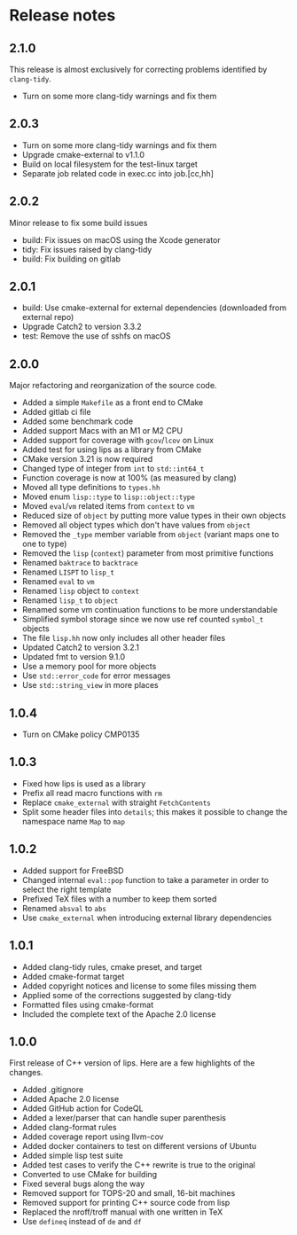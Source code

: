 # Release notes

## 2.1.0

This release is almost exclusively for correcting problems identified
by `clang-tidy`.

- Turn on some more clang-tidy warnings and fix them

## 2.0.3

- Turn on some more clang-tidy warnings and fix them
- Upgrade cmake-external to v1.1.0
- Build on local filesystem for the test-linux target
- Separate job related code in exec.cc into job.[cc,hh]

## 2.0.2

Minor release to fix some build issues

- build: Fix issues on macOS using the Xcode generator
- tidy: Fix issues raised by clang-tidy
- build: Fix building on gitlab

## 2.0.1

- build: Use cmake-external for external dependencies (downloaded from external repo)
- Upgrade Catch2 to version 3.3.2
- test: Remove the use of sshfs on macOS

## 2.0.0

Major refactoring and reorganization of the source code.

- Added a simple `Makefile` as a front end to CMake
- Added gitlab ci file
- Added some benchmark code
- Added support Macs with an M1 or M2 CPU
- Added support for coverage with `gcov`/`lcov` on Linux
- Added test for using lips as a library from CMake
- CMake version 3.21 is now required
- Changed type of integer from `int` to `std::int64_t`
- Function coverage is now at 100% (as measured by clang)
- Moved all type definitions to `types.hh`
- Moved enum `lisp::type` to `lisp::object::type`
- Moved `eval`/`vm` related items from `context` to `vm`
- Reduced size of `object` by putting more value types in their own objects
- Removed all object types which don't have values from `object`
- Removed the `_type` member variable from `object` (variant maps one
  to one to type)
- Removed the `lisp` (`context`) parameter from most primitive functions
- Renamed `baktrace` to `backtrace`
- Renamed `LISPT` to `lisp_t`
- Renamed `eval` to `vm`
- Renamed `lisp` object to `context`
- Renamed `lisp_t` to `object`
- Renamed some vm continuation functions to be more understandable
- Simplified symbol storage since we now use ref counted `symbol_t` objects
- The file `lisp.hh` now only includes all other header files
- Updated Catch2 to version 3.2.1
- Updated fmt to version 9.1.0
- Use a memory pool for more objects
- Use `std::error_code` for error messages
- Use `std::string_view` in more places

## 1.0.4

- Turn on CMake policy CMP0135

## 1.0.3

- Fixed how lips is used as a library
- Prefix all read macro functions with `rm`
- Replace `cmake_external` with straight `FetchContents`
- Split some header files into `details`; this makes it possible to
  change the namespace name `Map` to `map`

## 1.0.2

- Added support for FreeBSD
- Changed internal `eval::pop` function to take a parameter in order
  to select the right template
- Prefixed TeX files with a number to keep them sorted
- Renamed `absval` to `abs`
- Use `cmake_external` when introducing external library dependencies

## 1.0.1

- Added clang-tidy rules, cmake preset, and target
- Added cmake-format target
- Added copyright notices and license to some files missing them
- Applied some of the corrections suggested by clang-tidy
- Formatted files using cmake-format
- Included the complete text of the Apache 2.0 license

## 1.0.0

First release of C++ version of lips. Here are a few highlights of the
changes.

- Added .gitignore
- Added Apache 2.0 license
- Added GitHub action for CodeQL
- Added a lexer/parser that can handle super parenthesis
- Added clang-format rules
- Added coverage report using llvm-cov
- Added docker containers to test on different versions of Ubuntu
- Added simple lisp test suite
- Added test cases to verify the C++ rewrite is true to the original
- Converted to use CMake for building
- Fixed several bugs along the way
- Removed support for TOPS-20 and small, 16-bit machines
- Removed support for printing C++ source code from lisp
- Replaced the nroff/troff manual with one written in TeX
- Use `defineq` instead of `de` and `df`
